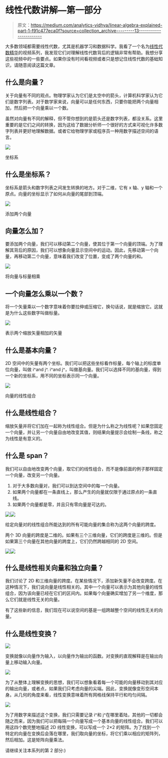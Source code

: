 # 线性代数讲解—第一部分

> 原文：<https://medium.com/analytics-vidhya/linear-algebra-explained-part-1-f91c477eca0f?source=collection_archive---------13----------------------->

大多数领域都需要线性代数，尤其是机器学习和数据科学。我看了一个名为[线性代数精华](https://www.youtube.com/playlist?list=PLZHQObOWTQDPD3MizzM2xVFitgF8hE_ab)的视频系列，我发现它们对理解线性代数背后的逻辑非常有帮助。我想分享这些视频中的一些要点。如果你没有时间看视频或者只是想记住线性代数的基础知识，请随意阅读这篇文章。

## 什么是向量？

关于向量有不同的观点。物理学家认为它们是太空中的箭头，计算机科学家认为它们是数字列表。对于数学家来说，向量可以是任何东西，只要你能把两个向量相加，然后把一个向量乘以一个数。

虽然对向量有不同的解释，但不管你想到的是箭头还是数字列表，都没关系。这里重要的是它们之间的转换，因为这给了数据分析师一个很好的方式来可视化许多数字列表并更好地理解数据。或者它给物理学家或程序员一种用数字描述空间的语言。

![](img/57c7bc6aa87fcf861333781c1f6de49d.png)

坐标系

## 什么是坐标系？

坐标系是箭头和数字列表之间发生转换的地方。对于二维，它有 x 轴、y 轴和一个原点。向量的坐标显示了如何从向量的尾部到顶端。

![](img/cd9d98a0025210816979b28ff697cc61.png)

添加两个向量

## 向量怎么加？

要添加两个向量，我们可以移动第二个向量，使其位于第一个向量的顶端。为了理解其背后的原因，我们可以想象向量显示空间中的运动。因此，先移动第一个向量，再移动第二个向量，意味着我们改变了位置，变成了两个向量的和。

![](img/6c1e83719b7ea6fe6107203df5da4e98.png)

将向量与标量相乘

## 一个向量怎么乘以一个数？

将一个矢量乘以一个数字意味着你要拉伸或压缩它，换句话说，就是缩放它。这就是为什么这些数字叫做标量。

![](img/72e261af1487cdc669268e0c567b20ed.png)

表示两个缩放矢量相加的矢量

## 什么是基本向量？

2D 空间中的矢量有两个坐标。我们可以把这些坐标看作标量，每个轴上的标度单位向量，叫做 i^and j^. i^and j^，叫做基向量。我们可以选择不同的基向量，得到一个新的坐标系，用不同的坐标表示同一个向量。

![](img/7f30d790b65cb935483ad7fc480355a3.png)

向量的线性组合

## 什么是线性组合？

缩放矢量并将它们加在一起称为线性组合。但是为什么称之为线性呢？如果您固定一个向量，并让另一个向量自由地改变其值，则结果向量提示会绘制一条线，称之为线性是有意义的。

## 什么是 span？

我们可以自由地改变两个向量，取它们的线性组合，而不是像前面的例子那样固定一个向量，改变另一个向量。

1.  对于大多数向量对，我们可以到达空间中的每一个向量。
2.  如果两个向量都在一条直线上，那么产生的向量就仅限于通过原点的一条直线。
3.  如果两个向量都是零，并且只有零向量是可达的。

![](img/4b1c411de5314218ef9cfb36e32d04e6.png)![](img/94744a8d26a35aa66a098a58aea76bfc.png)

给定向量对的线性组合所能达到的所有可能向量的集合称为这两个向量的跨度。

两个 3D 向量的跨度是二维的。如果有三个三维向量，它们的跨度是三维的。但是如果第三个向量在其他向量的跨度上，它们仍然跨越相同的 2D 空间。

![](img/0d6bc535141d2276da6e936b91d8780c.png)![](img/5a655ad7558a408b205704e88f663703.png)

## 什么是线性相关向量和独立向量？

我们讨论了 2D 和三维向量的跨度。在某些情况下，添加新矢量不会改变跨度。在这种情况下，我们说向量是线性相关的。其中一个向量可以表示为其他向量的线性组合，因为该向量已经在它们的区间内。如果每个向量确实增加了另一个维度，那么它们就是线性无关的向量。

有了这些新的信息，我们现在可以说空间的基是一组跨越整个空间的线性无关的向量。

## 什么是线性变换？

![](img/b5024777ac12e730819d25465debb2b2.png)

变换就像以向量作为输入，以向量作为输出的函数。对变换的直观解释是在输出向量上移动输入向量。

![](img/512a28450d27e3a1cc8487e36d28af7d.png)

为了从整体上理解变换的思想，我们可以想象看着每一个可能的向量移动到其对应的输出向量，或者点，如果我们只考虑向量的尖端。因此，变换就像变形空间本身。从几何的角度来看，线性变换意味着所有网格线保持平行和均匀间隔。

![](img/1db24e9cb29d938e4c4eed7235a3a646.png)

为了用数字来描述这个变换，我们只需要记录 i^和 j^在哪里着陆，其他的一切都会随之而来，因为我们可以把每隔一个向量写成一个基本向量的线性组合。我们可以用这四个数完整地描述 2D 线性变换，可以写成一个 2×2 的矩阵。为了找到一个特定的向量在变换后会落在哪里，我们取向量的坐标，将它们乘以相应的矩阵列，然后相加。这是矩阵向量乘法。

请继续关注本系列的第 2 部分:)